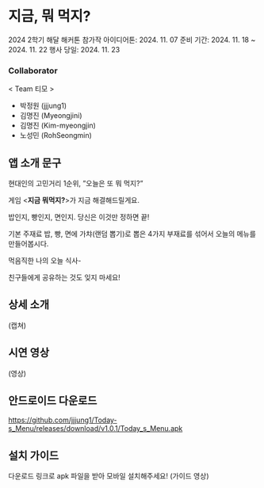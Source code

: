 # 지금, 뭐 먹지?
2024 2학기 해달 해커톤 참가작
아이디어톤: 2024. 11. 07
준비 기간: 2024. 11. 18 ~ 2024. 11. 22
행사 당일: 2024. 11. 23

### Collaborator
< Team 티모 >
* 박정원 (jjjung1)
* 김명진 (Myeongjini)
* 김명진 (Kim-myeongjin)
* 노성민 (RohSeongmin)

## 앱 소개 문구
현대인의 고민거리 1순위, ”오늘은 또 뭐 먹지?”

게임 <**지금 뭐먹지?**>가 지금 해결해드릴게요.

밥인지, 빵인지, 면인지. 당신은 이것만 정하면 끝!

기본 주재료 밥, 빵, 면에 가챠(랜덤 뽑기)로 뽑은 4가지 부재료를 섞어서 오늘의 메뉴를 만들어봅시다.

먹음직한 나의 오늘 식사-

친구들에게 공유하는 것도 잊지 마세요!

## 상세 소개
(캡쳐)

## 시연 영상
(영상)

## 안드로이드 다운로드
https://github.com/jjjung1/Today-s_Menu/releases/download/v1.0.1/Today_s_Menu.apk

## 설치 가이드
다운로드 링크로 apk 파일을 받아 모바일 설치해주세요!
(가이드 영상)
